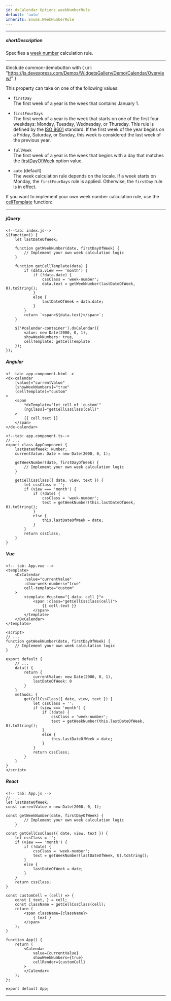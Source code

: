 ```yaml
---
id: dxCalendar.Options.weekNumberRule
default: 'auto'
inherits: Enums.WeekNumberRule
---
```

---
##### shortDescription
Specifies a [week number](/api-reference/10%20UI%20Components/dxCalendar/1%20Configuration/showWeekNumbers.md '/Documentation/ApiReference/UI_Components/dxCalendar/Configuration/#showWeekNumbers') calculation rule.

---
#include common-demobutton with {
    url: "https://js.devexpress.com/Demos/WidgetsGallery/Demo/Calendar/Overview/"
}

This property can take on one of the following values:

- `firstDay`    
The first week of a year is the week that contains January 1. 

- `firstFourDays`    
The first week of a year is the week that starts on one of the first four weekdays: Monday, Tuesday, Wednesday, or Thursday. This rule is defined by the [ISO 8601](https://en.wikipedia.org/wiki/ISO_8601) standard. If the first week of the year begins on a Friday, Saturday, or Sunday, this week is considered the last week of the previous year.

- `fullWeek`    
The first week of a year is the week that begins with a day that matches the [firstDayOfWeek](/api-reference/10%20UI%20Components/dxCalendar/1%20Configuration/firstDayOfWeek.md '/Documentation/ApiReference/UI_Components/dxCalendar/Configuration/#firstDayOfWeek') option value.

- `auto` (default)    
The week calculation rule depends on the locale. If a week starts on Monday, the `firstFourDays` rule is applied. Otherwise, the `firstDay` rule is in effect.

If you want to implement your own week number calculation rule, use the [cellTemplate](/api-reference/10%20UI%20Components/dxCalendar/1%20Configuration/cellTemplate.md '/Documentation/ApiReference/UI_Components/dxCalendar/Configuration/#cellTemplate') function:

---
##### jQuery

    <!--tab: index.js-->
    $(function() {
        let lastDateOfWeek;

        function getWeekNumber(date, firstDayOfWeek) {
            // Implement your own week calculation logic
        }

        function getCellTemplate(data) {
            if (data.view === 'month') {
                if (!data.date) {
                    cssClass = 'week-number';
                    data.text = getWeekNumber(lastDateOfWeek, 0).toString();
                } 
                else {
                    lastDateOfWeek = data.date;
                }
            }
            return `<span>${data.text}</span>`;
        }

        $('#calendar-container').dxCalendar({
            value: new Date(2000, 0, 1),
            showWeekNumbers: true,
            cellTemplate: getCellTemplate
        });
    });

##### Angular

    <!--tab: app.component.html-->
    <dx-calendar
        [value]="currentValue"
        [showWeekNumbers]="true"
        (cellTemplate)="custom"
    >
        <span
            *dxTemplate="let cell of 'custom'"
            [ngClass]="getCellCssClass(cell)"
        >
            {{ cell.text }}
        </span>
    </dx-calendar>

    <!--tab: app.component.ts-->
    // ...
    export class AppComponent {
        lastDateOfWeek: Number;
        currentValue: Date = new Date(2000, 0, 1);

        getWeekNumber(date, firstDayOfWeek) {
            // Implement your own week calculation logic
        }

        getCellCssClass({ date, view, text }) {
            let cssClass = '';
            if (view === 'month') {
                if (!date) {
                    cssClass = 'week-number';
                    text = getWeekNumber(this.lastDateOfWeek, 0).toString();
                } 
                else {
                    this.lastDateOfWeek = date;
                }
            }
            return cssClass;
        }
    }

##### Vue

    <!-- tab: App.vue -->
    <template>
        <DxCalendar
            :value="currentValue"
            :show-week-numbers="true"
            cell-template="custom"
        >
            <template #custom="{ data: cell }">
                <span :class="getCellCssClass(cell)">
                    {{ cell.text }}
                </span>
            </template>
        </DxCalendar>
    </template>

    <script>
    // ...
    function getWeekNumber(date, firstDayOfWeek) {
        // Implement your own week calculation logic
    }

    export default {
        // ...
        data() {
            return {
                currentValue: new Date(2000, 0, 1),
                lastDateOfWeek: 0
            }
        }
        methods: {
            getCellCssClass({ date, view, text }) {
                let cssClass = '';
                if (view === 'month') {
                    if (!date) {
                        cssClass = 'week-number';
                        text = getWeekNumber(this.lastDateOfWeek, 0).toString();
                    } 
                    else {
                        this.lastDateOfWeek = date;
                    }
                }
                return cssClass;
            }
        }
    }
    </script>

##### React

    <!-- tab: App.js -->
    // ...
    let lastDateOfWeek;
    const currentValue = new Date(2000, 0, 1);

    const getWeekNumber(date, firstDayOfWeek) {
            // Implement your own week calculation logic
        }

    const getCellCssClass({ date, view, text }) {
        let cssClass = '';
        if (view === 'month') {
            if (!date) {
                cssClass = 'week-number';
                text = getWeekNumber(lastDateOfWeek, 0).toString();
            } 
            else {
                lastDateOfWeek = date;
            }
        }
        return cssClass;
    }

    const customCell = (cell) => {
        const { text, } = cell;
        const className = getCellCssClass(cell);
        return (
            <span className={className}>
                { text }
            </span>
        );
    }

    function App() {
        return (
            <Calendar
                value={currentValue}
                showWeekNumbers={true}
                cellRender={customCell}
            >
            </Calendar>
        );
    };

    export default App;

---